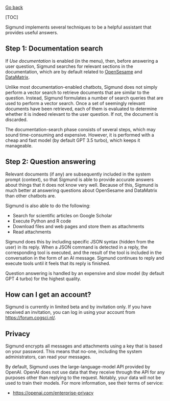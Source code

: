 [Go back](/)


[TOC]


Sigmund implements several techniques to be a helpful assistant that provides useful answers.


## Step 1: Documentation search

If *Use documentation* is enabled (in the menu), then, before answering a user question, Sigmund searches for relevant sections in the documentation, which are by default related to [OpenSesame](https://osdoc.cogsci.nl/) and [DataMatrix](https://pydatamatrix.eu). 

Unlike most documentation-enabled chatbots, Sigmund does not simply perform a vector search to retrieve documents that are similar to the question. Instead, Sigmund formulates a number of search queries that are used to perform a vector search. Once a set of seemingly relevant documents have been retrieved, each of them is evaluated to determine whether it is indeed relevant to the user question. If not, the document is discarded.

The documentation-search phase consists of several steps, which may sound time-consuming and expensive. However, it is performed with a cheap and fast model (by default GPT 3.5 turbo), which keeps it manageable.


## Step 2: Question answering

Relevant documents (if any) are subsequently included in the system prompt (context), so that Sigmund is able to provide accurate answers about things that it does not know very well. Because of this, Sigmund is much better at answering questions about OpenSesame and DataMatrix than other chatbots are.

Sigmund is also able to do the following:

- Search for scientific articles on Google Scholar
- Execute Python and R code
- Download files and web pages and store them as attachments
- Read attachments

Sigmund does this by including specific JSON syntax (hidden from the user) in its reply. When a JSON command is detected in a reply, the corresponding tool is executed, and the result of the tool is included in the conversation in the form of an AI message. Sigmund continues to reply and execute tools until it feels that its reply is finished.

Question answering is handled by an expensive and slow model (by default GPT 4 turbo) for the highest quality.


## How can I get an account?

Sigmund is currently in limited beta and by invitation only. If you have received an invitation, you can log in using your account from <https://forum.cogsci.nl/>. 


## Privacy

Sigmund encrypts all messages and attachments using a key that is based on your password. This means that no-one, including the system administrators, can read your messages.

By default, Sigmund uses the large-language-model API provided by OpenAI. OpenAI does not use data that they receive through the API for any purposes other than replying to the request. Notably, your data will not be used to train their models. For more information, see their terms of service:

- <https://openai.com/enterprise-privacy>
